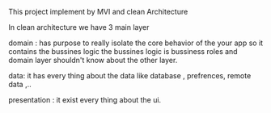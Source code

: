 This project implement by MVI and clean Architecture

In clean architecture we have 3 main layer

domain : has purpose to really isolate the core behavior of the your app so it contains the bussines
logic the bussines logic is bussiness roles and domain layer shouldn't know about the other layer.

data: it has every thing about the data like database , prefrences, remote data ,..

presentation : it exist every thing about the ui. 



